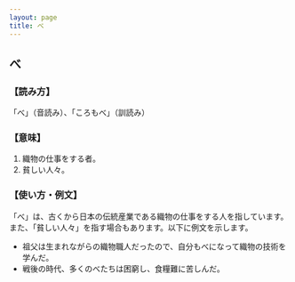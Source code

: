 ```yaml
---
layout: page
title: べ
---
```

## べ

### 【読み方】
「べ」（音読み）、「ころもべ」（訓読み）

### 【意味】
1. 織物の仕事をする者。
2. 貧しい人々。

### 【使い方・例文】
「べ」は、古くから日本の伝統産業である織物の仕事をする人を指しています。また、「貧しい人々」を指す場合もあります。以下に例文を示します。

- 祖父は生まれながらの織物職人だったので、自分もべになって織物の技術を学んだ。
- 戦後の時代、多くのべたちは困窮し、食糧難に苦しんだ。